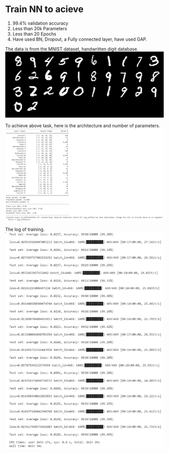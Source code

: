# Train NN to acieve
1. 99.4% validation accuracy  
2. Less than 20k Parameters  
3. Less than 20 Epochs  
4. Have used BN, Dropout, a Fully connected layer, have used GAP.   

The data is from the MNIST dataset, handwritten digit database.  
![](images/batch32_MNIST.png)   

To achieve above task, here is the architecture and number of parameters.  
![](images/01_architecture_and_parameters.png)  

The log of training.  
![](images/02_training_log.png)  
